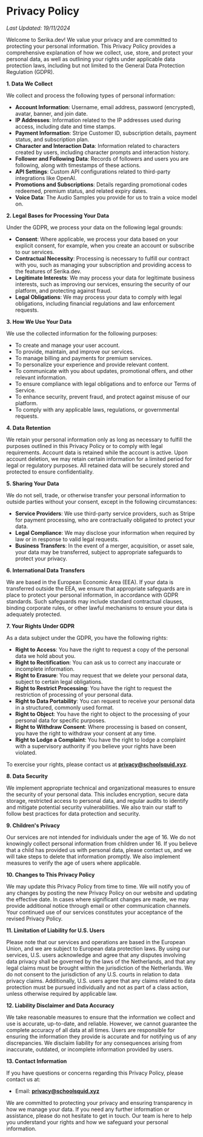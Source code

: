 # Privacy Policy

_Last Updated: 19/11/2024_

Welcome to Serika.dev! We value your privacy and are committed to protecting your personal information. This Privacy Policy provides a comprehensive explanation of how we collect, use, store, and protect your personal data, as well as outlining your rights under applicable data protection laws, including but not limited to the General Data Protection Regulation (GDPR).

**1. Data We Collect**

We collect and process the following types of personal information:

- **Account Information**: Username, email address, password (encrypted), avatar, banner, and join date.
- **IP Addresses**: Information related to the IP addresses used during access, including date and time stamps.
- **Payment Information**: Stripe Customer ID, subscription details, payment status, and subscription plan.
- **Character and Interaction Data**: Information related to characters created by users, including character prompts and interaction history.
- **Follower and Following Data**: Records of followers and users you are following, along with timestamps of these actions.
- **API Settings**: Custom API configurations related to third-party integrations like OpenAI.
- **Promotions and Subscriptions**: Details regarding promotional codes redeemed, premium status, and related expiry dates.
- **Voice Data**: The Audio Samples you provide for us to train a voice model on.

**2. Legal Bases for Processing Your Data**

Under the GDPR, we process your data on the following legal grounds:

- **Consent**: Where applicable, we process your data based on your explicit consent, for example, when you create an account or subscribe to our services.
- **Contractual Necessity**: Processing is necessary to fulfill our contract with you, such as managing your subscription and providing access to the features of Serika.dev.
- **Legitimate Interests**: We may process your data for legitimate business interests, such as improving our services, ensuring the security of our platform, and protecting against fraud.
- **Legal Obligations**: We may process your data to comply with legal obligations, including financial regulations and law enforcement requests.

**3. How We Use Your Data**

We use the collected information for the following purposes:

- To create and manage your user account.
- To provide, maintain, and improve our services.
- To manage billing and payments for premium services.
- To personalize your experience and provide relevant content.
- To communicate with you about updates, promotional offers, and other relevant information.
- To ensure compliance with legal obligations and to enforce our Terms of Service.
- To enhance security, prevent fraud, and protect against misuse of our platform.
- To comply with any applicable laws, regulations, or governmental requests.

**4. Data Retention**

We retain your personal information only as long as necessary to fulfill the purposes outlined in this Privacy Policy or to comply with legal requirements. Account data is retained while the account is active. Upon account deletion, we may retain certain information for a limited period for legal or regulatory purposes. All retained data will be securely stored and protected to ensure confidentiality.

**5. Sharing Your Data**

We do not sell, trade, or otherwise transfer your personal information to outside parties without your consent, except in the following circumstances:

- **Service Providers**: We use third-party service providers, such as Stripe for payment processing, who are contractually obligated to protect your data.
- **Legal Compliance**: We may disclose your information when required by law or in response to valid legal requests.
- **Business Transfers**: In the event of a merger, acquisition, or asset sale, your data may be transferred, subject to appropriate safeguards to protect your privacy.

**6. International Data Transfers**

We are based in the European Economic Area (EEA). If your data is transferred outside the EEA, we ensure that appropriate safeguards are in place to protect your personal information, in accordance with GDPR standards. Such safeguards may include standard contractual clauses, binding corporate rules, or other lawful mechanisms to ensure your data is adequately protected.

**7. Your Rights Under GDPR**

As a data subject under the GDPR, you have the following rights:

- **Right to Access**: You have the right to request a copy of the personal data we hold about you.
- **Right to Rectification**: You can ask us to correct any inaccurate or incomplete information.
- **Right to Erasure**: You may request that we delete your personal data, subject to certain legal obligations.
- **Right to Restrict Processing**: You have the right to request the restriction of processing of your personal data.
- **Right to Data Portability**: You can request to receive your personal data in a structured, commonly used format.
- **Right to Object**: You have the right to object to the processing of your personal data for specific purposes.
- **Right to Withdraw Consent**: Where processing is based on consent, you have the right to withdraw your consent at any time.
- **Right to Lodge a Complaint**: You have the right to lodge a complaint with a supervisory authority if you believe your rights have been violated.

To exercise your rights, please contact us at **privacy@schoolsquid.xyz**.

**8. Data Security**

We implement appropriate technical and organizational measures to ensure the security of your personal data. This includes encryption, secure data storage, restricted access to personal data, and regular audits to identify and mitigate potential security vulnerabilities. We also train our staff to follow best practices for data protection and security.

**9. Children's Privacy**

Our services are not intended for individuals under the age of 16. We do not knowingly collect personal information from children under 16. If you believe that a child has provided us with personal data, please contact us, and we will take steps to delete that information promptly. We also implement measures to verify the age of users where applicable.

**10. Changes to This Privacy Policy**

We may update this Privacy Policy from time to time. We will notify you of any changes by posting the new Privacy Policy on our website and updating the effective date. In cases where significant changes are made, we may provide additional notice through email or other communication channels. Your continued use of our services constitutes your acceptance of the revised Privacy Policy.

**11. Limitation of Liability for U.S. Users**

Please note that our services and operations are based in the European Union, and we are subject to European data protection laws. By using our services, U.S. users acknowledge and agree that any disputes involving data privacy shall be governed by the laws of the Netherlands, and that any legal claims must be brought within the jurisdiction of the Netherlands. We do not consent to the jurisdiction of any U.S. courts in relation to data privacy claims. Additionally, U.S. users agree that any claims related to data protection must be pursued individually and not as part of a class action, unless otherwise required by applicable law.

**12. Liability Disclaimer and Data Accuracy**

We take reasonable measures to ensure that the information we collect and use is accurate, up-to-date, and reliable. However, we cannot guarantee the complete accuracy of all data at all times. Users are responsible for ensuring the information they provide is accurate and for notifying us of any discrepancies. We disclaim liability for any consequences arising from inaccurate, outdated, or incomplete information provided by users.

**13. Contact Information**

If you have questions or concerns regarding this Privacy Policy, please contact us at:

- Email: **privacy@schoolsquid.xyz**

We are committed to protecting your privacy and ensuring transparency in how we manage your data. If you need any further information or assistance, please do not hesitate to get in touch. Our team is here to help you understand your rights and how we safeguard your personal information.

